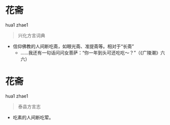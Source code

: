 # 花斋
hua1 zhae1
> 兴化方言词典
- 信仰佛教的人间断吃斋，如眼光斋、准提斋等。相对于“长斋”
  - ……我还有一句话问问女菩萨：“你一年到头可还吃吃～？”（《广陵潮》六六）

# 花斋
hua1 zhae1
> 泰县方言志
- 吃素的人间断吃荤。
